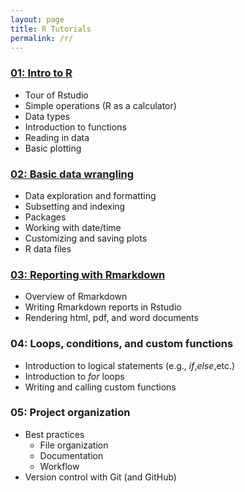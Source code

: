 ```yaml
---
layout: page
title: R Tutorials
permalink: /r/
---
```


### [01: Intro to R](/programming_tutorials/r-tutorial-01/)

* Tour of Rstudio  
* Simple operations (R as a calculator)  
* Data types  
* Introduction to functions  
* Reading in data  
* Basic plotting  

### [02: Basic data wrangling](/programming_tutorials/r-tutorial-02/)

* Data exploration and formatting
* Subsetting and indexing
* Packages  
* Working with date/time
* Customizing and saving plots  
* R data files

### [03: Reporting with Rmarkdown](/programming_tutorials/r-tutorial-03/)

* Overview of Rmarkdown  
* Writing Rmarkdown reports in Rstudio  
* Rendering html, pdf, and word documents  

### 04: Loops, conditions, and custom functions

* Introduction to logical statements (e.g., _if_,_else_,etc.)
* Introduction to _for_ loops  
* Writing and calling custom functions  

### 05: Project organization

* Best practices  
  * File organization  
  * Documentation  
  * Workflow  
* Version control with Git (and GitHub)
